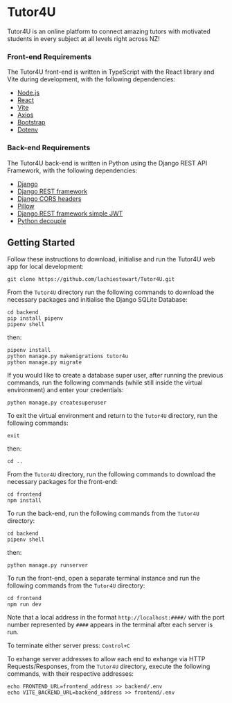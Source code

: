 # Tutor4U
Tutor4U is an online platform to connect amazing tutors with motivated students in every subject at all levels right across NZ!


### Front-end Requirements

The Tutor4U front-end is written in TypeScript with the React library and Vite during development, with the following dependencies:

+ [Node.js](https://nodejs.org/)
+ [React](https://facebook.github.io/react/)
+ [Vite](https://vitejs.dev/)
+ [Axios](https://axios-http.com/)
+ [Bootstrap](https://getbootstrap.com/)
+ [Dotenv](https://www.npmjs.com/package/dotenv)


### Back-end Requirements

The Tutor4U back-end is written in Python using the Django REST API Framework, with the following dependencies:

+ [Django](https://www.djangoproject.com/)
+ [Django REST framework](https://www.django-rest-framework.org/)
+ [Django CORS headers](https://pypi.org/project/django-cors-headers/)
+ [Pillow](https://python-pillow.org/)
+ [Django REST framework simple JWT](https://django-rest-framework-simplejwt.readthedocs.io/en/latest/#)
+ [Python decouple](https://pypi.org/project/python-decouple/)

## Getting Started

Follow these instructions to download, initialise and run the Tutor4U web app for local development:

    git clone https://github.com/lachiestewart/Tutor4U.git
    
From the `Tutor4U` directory run the following commands to download the necessary packages and initialise the Django SQLite Database:
    
    cd backend
    pip install pipenv
    pipenv shell
    
then:

    pipenv install
    python manage.py makemigrations tutor4u
    python manage.py migrate

If you would like to create a database super user, after running the previous commands, run the following commands (while still inside the virtual environment) and enter your credentials: 

    python manage.py createsuperuser

To exit the virtual environment and return to the `Tutor4U` directory, run the following commands:

    exit
    
then:

    cd ..

From the `Tutor4U` directory, run the following commands to download the necessary packages for the front-end:

    cd frontend
    npm install

To run the back-end, run the following commands from the `Tutor4U` directory:

    cd backend 
    pipenv shell

then:

    python manage.py runserver

To run the front-end, open a separate terminal instance and run the following commands from the `Tutor4U` directory:

    cd frontend 
    npm run dev

Note that a local address in the format `http://localhost:####/` with the port number represented by `####` appears in the terminal after each server is run.

To terminate either server press:
    `Control+C`

To exhange server addresses to allow each end to exhange via HTTP Requests/Responses, from the `Tutor4U` directory, execute the following commands, with their respective addresses:

    echo FRONTEND_URL=frontend_address >> backend/.env
    echo VITE_BACKEND_URL=backend_address >> frontend/.env







